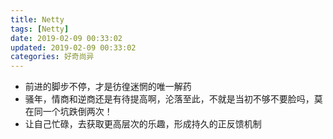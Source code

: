 ```yaml
---
title: Netty
tags: [Netty]
date: 2019-02-09 00:33:02
updated: 2019-02-09 00:33:02
categories: 好奇尚异
---
```


- 前进的脚步不停，才是彷徨迷惘的唯一解药
- 骚年，情商和逆商还是有待提高啊，沦落至此，不就是当初不够不要脸吗，莫在同一个坑跌倒两次！
- 让自己忙碌，去获取更高层次的乐趣，形成持久的正反馈机制
